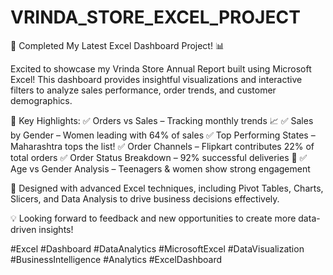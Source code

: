 # VRINDA_STORE_EXCEL_PROJECT

🚀 Completed My Latest Excel Dashboard Project! 📊

Excited to showcase my Vrinda Store Annual Report built using Microsoft Excel! This dashboard provides insightful visualizations and interactive filters to analyze sales performance, order trends, and customer demographics.

🔹 Key Highlights:
✅ Orders vs Sales – Tracking monthly trends 📈
✅ Sales by Gender – Women leading with 64% of sales
✅ Top Performing States – Maharashtra tops the list!
✅ Order Channels – Flipkart contributes 22% of total orders
✅ Order Status Breakdown – 92% successful deliveries 🚚
✅ Age vs Gender Analysis – Teenagers & women show strong engagement

📌 Designed with advanced Excel techniques, including Pivot Tables, Charts, Slicers, and Data Analysis to drive business decisions effectively.

💡 Looking forward to feedback and new opportunities to create more data-driven insights!

#Excel #Dashboard #DataAnalytics #MicrosoftExcel #DataVisualization #BusinessIntelligence #Analytics #ExcelDashboard
